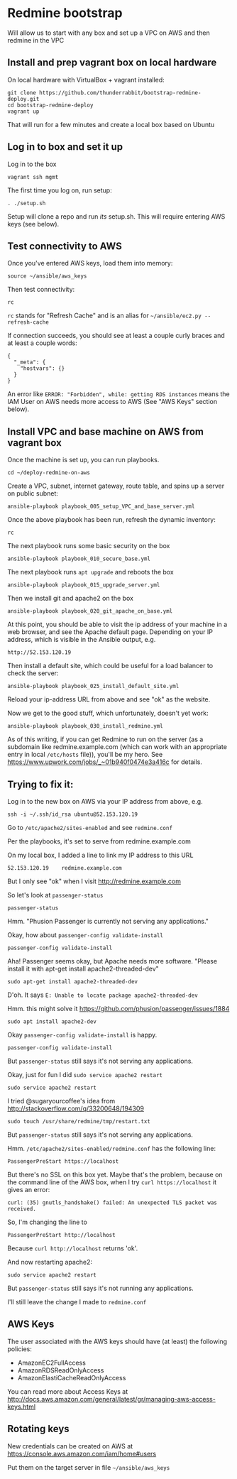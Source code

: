 # Redmine bootstrap

Will allow us to start with any box and set up a VPC on AWS and then redmine in the VPC

## Install and prep vagrant box on local hardware

On local hardware with VirtualBox + vagrant installed:

    git clone https://github.com/thunderrabbit/bootstrap-redmine-deploy.git
    cd bootstrap-redmine-deploy
    vagrant up

That will run for a few minutes and create a local box based on Ubuntu

## Log in to box and set it up

Log in to the box

    vagrant ssh mgmt

The first time you log on, run setup:

    . ./setup.sh

Setup will clone a repo and run *its* setup.sh.  This will require entering AWS keys (see below).

## Test connectivity to AWS

Once you've entered AWS keys, load them into memory:

    source ~/ansible/aws_keys

Then test connectivity:

    rc

`rc` stands for "Refresh Cache" and is an alias for `~/ansible/ec2.py --refresh-cache`

If connection succeeds, you should see at least a couple curly braces and at least a couple words:

	{
	  "_meta": {
	    "hostvars": {}
	  }
	}

An error like `ERROR: "Forbidden", while: getting RDS instances` means the IAM User on AWS needs more access to AWS (See "AWS Keys" section below).

## Install VPC and base machine on AWS from vagrant box

Once the machine is set up, you can run playbooks.

    cd ~/deploy-redmine-on-aws

Create a VPC, subnet, internet gateway, route table, and spins up a server on public subnet:

    ansible-playbook playbook_005_setup_VPC_and_base_server.yml

Once the above playbook has been run, refresh the dynamic inventory:

    rc

The next playbook runs some basic security on the box

    ansible-playbook playbook_010_secure_base.yml

The next playbook runs `apt upgrade` and reboots the box

    ansible-playbook playbook_015_upgrade_server.yml

Then we install git and apache2 on the box

    ansible-playbook playbook_020_git_apache_on_base.yml

At this point, you should be able to visit the ip address of your machine in a web browser, and see the Apache default page.  Depending on your IP address, which is visible in the Ansible output, e.g.

    http://52.153.120.19

Then install a default site, which could be useful for a load balancer to check the server:

    ansible-playbook playbook_025_install_default_site.yml

Reload your ip-address URL from above and see "ok" as the website.

Now we get to the good stuff, which unfortunately, doesn't yet work:

    ansible-playbook playbook_030_install_redmine.yml

As of this writing, if you can get Redmine to run on the server (as a subdomain like redmine.example.com (which can work with an appropriate entry in local `/etc/hosts` file)), you'll be my hero.  See https://www.upwork.com/jobs/_~01b940f0474e3a416c for details.

## Trying to fix it:

Log in to the new box on AWS via your IP address from above, e.g.

    ssh -i ~/.ssh/id_rsa ubuntu@52.153.120.19

Go to `/etc/apache2/sites-enabled` and see `redmine.conf`

Per the playbooks, it's set to serve from redmine.example.com

On my local box, I added a line to link my IP address to this URL

    52.153.120.19    redmine.example.com

But I only see "ok" when I visit http://redmine.example.com

So let's look at `passenger-status`

    passenger-status

Hmm.  "Phusion Passenger is currently not serving any applications."

Okay, how about `passenger-config validate-install`

    passenger-config validate-install

Aha!  Passenger seems okay, but Apache needs more software.  "Please install it with apt-get install apache2-threaded-dev"

    sudo apt-get install apache2-threaded-dev

D'oh.  It says `E: Unable to locate package apache2-threaded-dev`

Hmm. this might solve it https://github.com/phusion/passenger/issues/1884

    sudo apt install apache2-dev

Okay `passenger-config validate-install` is happy.

    passenger-config validate-install

But `passenger-status` still says it's not serving any applications.

Okay, just for fun I did `sudo service apache2 restart`

    sudo service apache2 restart

I tried @sugaryourcoffee's idea from http://stackoverflow.com/q/33200648/194309

    sudo touch /usr/share/redmine/tmp/restart.txt

But `passenger-status` still says it's not serving any applications.

Hmm.  `/etc/apache2/sites-enabled/redmine.conf` has the following line:

    PassengerPreStart https://localhost

But there's no SSL on this box yet.  Maybe that's the problem, because on the command line of the AWS box, when I try `curl https://localhost` it gives an error:

    curl: (35) gnutls_handshake() failed: An unexpected TLS packet was received.

So, I'm changing the line to

    PassengerPreStart http://localhost

Because `curl http://localhost` returns 'ok'.

And now restarting apache2:

    sudo service apache2 restart

But `passenger-status` still says it's not running any applications.

I'll still leave the change I made to `redmine.conf`

## AWS Keys

The user associated with the AWS keys should have (at least) the following policies:

* AmazonEC2FullAccess
* AmazonRDSReadOnlyAccess
* AmazonElastiCacheReadOnlyAccess

You can read more about Access Keys at
http://docs.aws.amazon.com/general/latest/gr/managing-aws-access-keys.html

## Rotating keys

New credentials can be created on AWS
at https://console.aws.amazon.com/iam/home#users

Put them on the target server in file `~/ansible/aws_keys`
